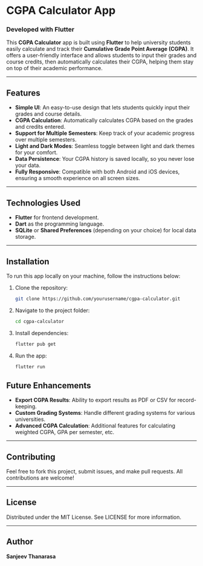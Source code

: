 # CGPA Calculator App
### Developed with Flutter

This **CGPA Calculator** app is built using **Flutter** to help university students easily calculate and track their **Cumulative Grade Point Average (CGPA)**. It offers a user-friendly interface and allows students to input their grades and course credits, then automatically calculates their CGPA, helping them stay on top of their academic performance.

---

## Features
- **Simple UI**: An easy-to-use design that lets students quickly input their grades and course details.
- **CGPA Calculation**: Automatically calculates CGPA based on the grades and credits entered.
- **Support for Multiple Semesters**: Keep track of your academic progress over multiple semesters.
- **Light and Dark Modes**: Seamless toggle between light and dark themes for your comfort.
- **Data Persistence**: Your CGPA history is saved locally, so you never lose your data.
- **Fully Responsive**: Compatible with both Android and iOS devices, ensuring a smooth experience on all screen sizes.

---

## Technologies Used
- **Flutter** for frontend development.
- **Dart** as the programming language.
- **SQLite** or **Shared Preferences** (depending on your choice) for local data storage.

---

## Installation

To run this app locally on your machine, follow the instructions below:

1. Clone the repository:
   ```bash
   git clone https://github.com/yourusername/cgpa-calculator.git

2. Navigate to the project folder:
    ```bash
   cd cgpa-calculator

3. Install dependencies:
    ```bash
   flutter pub get

4. Run the app:
    ```bash
   flutter run


## Future Enhancements
- **Export CGPA Results**: Ability to export results as PDF or CSV for record-keeping.
- **Custom Grading Systems**: Handle different grading systems for various universities.
- **Advanced CGPA Calculation**: Additional features for calculating weighted CGPA, GPA per semester, etc.

---

## Contributing
Feel free to fork this project, submit issues, and make pull requests. All contributions are welcome!

---

## License
Distributed under the MIT License. See LICENSE for more information.

---

## Author
**Sanjeev Thanarasa**
